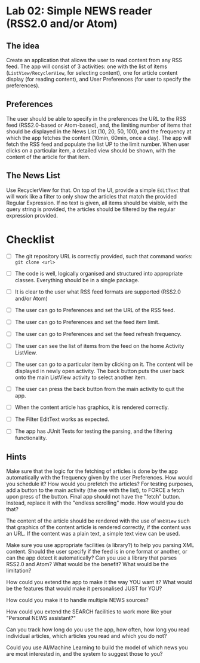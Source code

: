 # Lab 02: Simple NEWS reader (RSS2.0 and/or Atom)

## The idea

Create an application that allows the user to read content from any RSS feed.
The app will consist of 3 activities: one with the list of items (`ListView/RecyclerView`, for selecting content),
one for article content display (for reading content), and User Preferences (for user to specify the preferences).


## Preferences

The user should be able to specify in the preferences the URL to the RSS feed (RSS2.0-based or Atom-based),
and, the limiting number of items that should be displayed in the News List (10, 20, 50, 100),
and the frequency at which the app fetches the content (10min, 60min, once a day).
The app will fetch the RSS feed and populate the list UP to the limit number.
When user clicks on a particular item, a detailed view should be shown,
with the content of the article for that item.


## The News List

Use RecyclerView for that. On top of the UI, provide a simple `EditText` that will work
like a filter to only show the articles that match the provided Regular Expression.
If no text is given, all items should be visible, with the query string is provided,
the articles should be filtered by the regular expression provided.


# Checklist

* [ ] The git repository URL is correctly provided, such that command works: `git clone <url> `
* [ ] The code is well, logically organised and structured into appropriate classes. Everything should be in a single package.
* [ ] It is clear to the user what RSS feed formats are supported (RSS2.0 and/or Atom)
* [ ] The user can go to Preferences and set the URL of the RSS feed.
* [ ] The user can go to Preferences and set the feed item limit.
* [ ] The user can go to Preferences and set the feed refresh frequency.
* [ ] The user can see the list of items from the feed on the home Activity ListView.
* [ ] The user can go to a particular item by clicking on it. The content will be displayed in newly open activity. The back button puts the user back onto the main ListView activity to select another item. 
* [ ] The user can press the back button from the main activity to quit the app. 
* [ ] When the content article has graphics, it is rendered correctly. 
* [ ] The Filter EditText works as expected.
* [ ] The app has JUnit Tests for testing the parsing, and the filtering functionality. 


## Hints

Make sure that the logic for the fetching of articles is done by the app automatically
with the frequency given by the user Preferences. How would you schedule it?
How would you prefetch the articles? For testing purposes, add a button to the main
activity (the one with the list), to FORCE a fetch upon press of the button.
Final app should not have the "fetch" button. Instead, replace it with the "endless scrolling" mode.
How would you do that?

The content of the article should be rendered with the use of `WebView` such that graphics of
the content article is rendered correctly, if the content was an URL. If the content was a plain text,
a simple text view can be used.

Make sure you use appropriate facilities (a library?) to help you parsing XML content.
Should the user specify if the feed is in one format or another, or can the app detect it
automatically? Can you use a library that parses RSS2.0 and Atom? What would be the benefit?
What would be the limitation?

How could you extend the app to make it the way YOU want it? What would be the features
that would make it personalised JUST for YOU?

How could you make it to handle multiple NEWS sources? 

How could you extend the SEARCH facilities to work more like your "Personal NEWS assistant?"  

Can you track how long do you use the app, how often, how long you read individual
articles, which articles you read and which you do not?

Could you use AI/Machine Learning to build the model of which news you are most interested in,
and the system to suggest those to you?